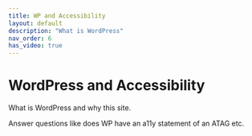 ```yaml
---
title: WP and Accessibility
layout: default
description: "What is WordPress"
nav_order: 6
has_video: true
---
```


# WordPress and Accessibility

What is WordPress and why this site.

Answer questions like does WP have an a11y statement of an ATAG etc.

